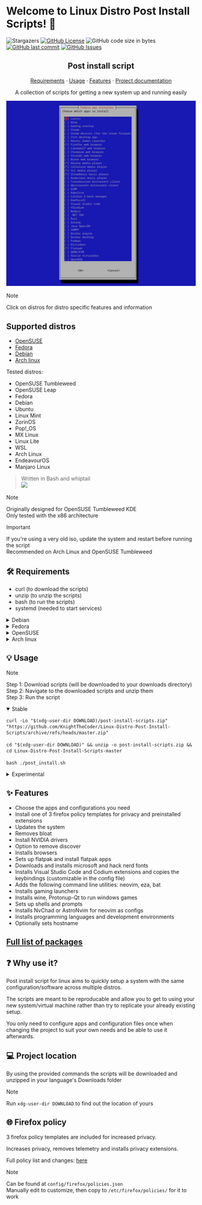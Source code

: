 # Welcome to Linux Distro Post Install Scripts! 👋

![Stargazers][star-shield]
[![GitHub License][license-shield]][license-url]
![GitHub code size in bytes][size-shield]
[![GitHub last commit][commit-shield]][commit-url]
[![GitHub Issues][issue-shield]][issue-url]

[star-shield]: https://img.shields.io/github/stars/KnightTheCoder/Linux-Distro-Post-Install-Scripts?style=for-the-badge
[license-shield]: https://img.shields.io/github/license/KnightTheCoder/Linux-Distro-Post-Install-Scripts?color=blue&style=for-the-badge
[license-url]: LICENSE
[size-shield]: https://img.shields.io/github/languages/code-size/KnightTheCoder/Linux-Distro-Post-Install-Scripts?color=blue&style=for-the-badge
[commit-shield]: https://img.shields.io/github/last-commit/KnightTheCoder/Linux-Distro-Post-Install-Scripts?color=blue&style=for-the-badge
[commit-url]: https://github.com/KnightTheCoder/Linux-Distro-Post-Install-Scripts/commits/master/
[issue-shield]: https://img.shields.io/github/issues/KnightTheCoder/Linux-Distro-Post-Install-Scripts?color=green&style=for-the-badge
[issue-url]: https://github.com/KnightTheCoder/Linux-Distro-Post-Install-Scripts/issues

<h2 align="center">Post install script</h2>

<p align="center">
    <a href="#-requirements">Requirements</a>
    ·
    <a href="#-usage">Usage</a>
    ·
    <a href="#-features">Features</a>
    ·
    <a href="docs">Project documentation</a>
</p>

<p align="center">A collection of scripts for getting a new system up and running easily</p>

![preview](docs/images/preview.png)

> [!NOTE]
> Click on distros for distro specific features and information

## Supported distros

-   [OpenSUSE][1]
-   [Fedora][2]
-   [Debian][3]
-   [Arch linux][4]

Tested distros:

-   OpenSUSE Tumbleweed
-   OpenSUSE Leap
-   Fedora
-   Debian
-   Ubuntu
-   Linux Mint
-   ZorinOS
-   Pop!\_OS
-   MX Linux
-   Linux Lite
-   WSL
-   Arch Linux
-   EndeavourOS
-   Manjaro Linux

> Written in Bash and whiptail <br /> <img src="https://skillicons.dev/icons?i=bash" />

> [!NOTE]
> Originally designed for OpenSUSE Tumbleweed KDE <br />
> Only tested with the x86 architecture

> [!IMPORTANT]
> If you're using a very old iso, update the system and restart before running the script <br />
> Recommended on Arch Linux and OpenSUSE Tumbleweed

## 🛠 Requirements

-   curl (to download the scripts)
-   unzip (to unzip the scripts)
-   bash (to run the scripts)
-   systemd (needed to start services)

<details>

<summary>Debian</summary>

```console
sudo apt install curl unzip bash -y
```

</details>

<details>

<summary>Fedora</summary>

```console
sudo dnf install curl unzip bash -y
```

</details>

<details>

<summary>OpenSUSE</summary>

```console
sudo zypper install --details -y curl unzip bash
```

</details>

<details>

<summary>Arch linux</summary>

```console
sudo pacman -Syy curl unzip bash --noconfirm --needed
```

</details>

## 💡 Usage

> [!NOTE]
> Step 1: Download scripts (will be downloaded to your downloads directory) <br />
> Step 2: Navigate to the downloaded scripts and unzip them <br />
> Step 3: Run the script

<details open>
<summary>Stable</summary>

```console
curl -Lo "$(xdg-user-dir DOWNLOAD)/post-install-scripts.zip" "https://github.com/KnightTheCoder/Linux-Distro-Post-Install-Scripts/archive/refs/heads/master.zip"

cd "$(xdg-user-dir DOWNLOAD)" && unzip -o post-install-scripts.zip && cd Linux-Distro-Post-Install-Scripts-master

bash ./post_install.sh
```

</details>

<details>
<summary>Experimental</summary>

```console
curl -Lo "$(xdg-user-dir DOWNLOAD)/post-install-scripts.zip" "https://github.com/KnightTheCoder/Linux-Distro-Post-Install-Scripts/archive/refs/heads/maintanence.zip"

cd "$(xdg-user-dir DOWNLOAD)" && unzip -o post-install-scripts.zip && cd Linux-Distro-Post-Install-Scripts-maintanence

bash ./post_install.sh
```

</details>

## ✨ Features

-   Choose the apps and configurations you need
-   Install one of 3 firefox policy templates for privacy and preinstalled extensions
-   Updates the system
-   Removes bloat
-   Install NVIDIA drivers
-   Option to remove discover
-   Installs browsers
-   Sets up flatpak and install flatpak apps
-   Downloads and installs microsoft and hack nerd fonts
-   Installs Visual Studio Code and Codium extensions and copies the keybindings (customizable in the config file)
-   Adds the following command line utilities: neovim, eza, bat
-   Installs gaming launchers
-   Installs wine, Protonup-Qt to run windows games
-   Sets up shells and prompts
-   Installs NvChad or AstroNvim for neovim as configs
-   Installs programming languages and development environments
-   Optionally sets hostname

## [Full list of packages](docs#list-of-packages-to-install)

## ❓ Why use it?

Post install script for linux aims to quickly setup a system with the same configuration/software across multiple distros.

The scripts are meant to be reproducable and allow you to get to using your new system/virtual machine rather than try to replicate your already existing setup.

You only need to configure apps and configuration files once when changing the project to suit your own needs and be able to use it afterwards.

## 💻 Project location

By using the provided commands the scripts will be downloaded and unzipped in your language's Downloads folder

> [!NOTE]
> Run `xdg-user-dir DOWNLOAD` to find out the location of yours

## 🌐 Firefox policy

3 firefox policy templates are included for increased privacy.

Increases privacy, removes telemetry and installs privacy extensions.

Full policy list and changes: [here](docs#-firefox-policy)

> [!NOTE]
> Can be found at `config/firefox/policies.json` <br />
> Manually edit to customize, then copy to `/etc/firefox/policies/` for it to work

[1]: distros/opensuse
[2]: distros/fedora
[3]: distros/debian
[4]: distros/arch
